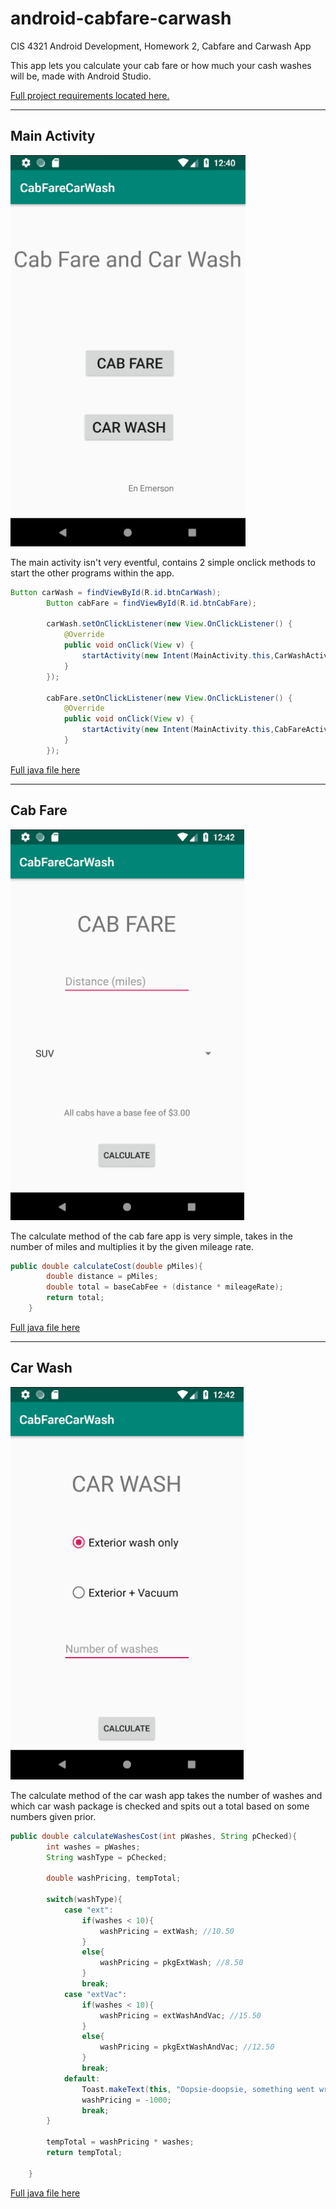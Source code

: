 # android-cabfare-carwash
CIS 4321 Android Development, Homework 2, Cabfare and Carwash App

This app lets you calculate your cab fare or how much your cash washes will be, made with Android Studio.

[Full project requirements located here.](https://github.com/EnEmerson/android-cabfare-carwash/blob/master/resources/HW2.docx)

---

## Main Activity

![main-activity](https://github.com/EnEmerson/android-cabfare-carwash/blob/master/resources/pictures/main-activity.png)

The main activity isn't very eventful, contains 2 simple onclick methods to start the other programs within the app.

```java
Button carWash = findViewById(R.id.btnCarWash);
        Button cabFare = findViewById(R.id.btnCabFare);

        carWash.setOnClickListener(new View.OnClickListener() {
            @Override
            public void onClick(View v) {
                startActivity(new Intent(MainActivity.this,CarWashActivity.class));
            }
        });

        cabFare.setOnClickListener(new View.OnClickListener() {
            @Override
            public void onClick(View v) {
                startActivity(new Intent(MainActivity.this,CabFareActivity.class));
            }
        });

```

[Full java file here](https://github.com/EnEmerson/android-cabfare-carwash/blob/master/resources/java-files/MainActivity.java)

---

## Cab Fare

![cab-fare](https://github.com/EnEmerson/android-cabfare-carwash/blob/master/resources/pictures/cab-fare.png)

The calculate method of the cab fare app is very simple, takes in the number of miles and multiplies it by the given mileage rate.

```java
public double calculateCost(double pMiles){
        double distance = pMiles;
        double total = baseCabFee + (distance * mileageRate);
        return total;
    }

```

[Full java file here](https://github.com/EnEmerson/android-cabfare-carwash/blob/master/resources/java-files/CabFareActivity.java)

---

## Car Wash

![car-wash](https://github.com/EnEmerson/android-cabfare-carwash/blob/master/resources/pictures/car-wash.png)

The calculate method of the car wash app takes the number of washes and which car wash package is checked and spits out a total based on some numbers given prior.

```java
public double calculateWashesCost(int pWashes, String pChecked){
        int washes = pWashes;
        String washType = pChecked;

        double washPricing, tempTotal;

        switch(washType){
            case "ext":
                if(washes < 10){
                    washPricing = extWash; //10.50
                }
                else{
                    washPricing = pkgExtWash; //8.50
                }
                break;
            case "extVac":
                if(washes < 10){
                    washPricing = extWashAndVac; //15.50
                }
                else{
                    washPricing = pkgExtWashAndVac; //12.50
                }
                break;
            default:
                Toast.makeText(this, "Oopsie-doopsie, something went wrong.", Toast.LENGTH_LONG).show();
                washPricing = -1000;
                break;
        }

        tempTotal = washPricing * washes;
        return tempTotal;

    }
```

[Full java file here](https://github.com/EnEmerson/android-cabfare-carwash/blob/master/resources/java-files/CarWashActivity.java)